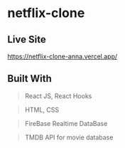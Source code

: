 # netflix-clone

## Live Site

https://netflix-clone-anna.vercel.app/

## Built With

> React JS, React Hooks

> HTML, CSS

> FireBase Realtime DataBase

> TMDB API for movie database
